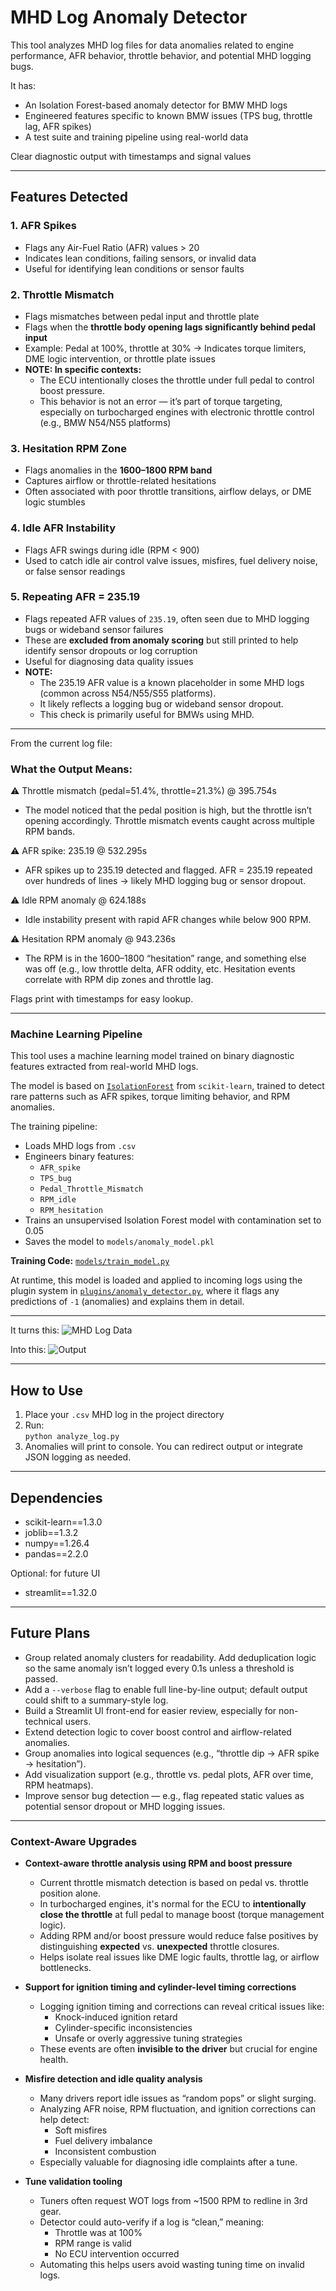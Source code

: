 # MHD Log Anomaly Detector

This tool analyzes MHD log files for data anomalies related to engine performance, AFR behavior, throttle behavior, and potential MHD logging bugs.

It has:
- An Isolation Forest-based anomaly detector for BMW MHD logs
- Engineered features specific to known BMW issues (TPS bug, throttle lag, AFR spikes)
- A test suite and training pipeline using real-world data

Clear diagnostic output with timestamps and signal values

---

## Features Detected

### 1. AFR Spikes
- Flags any Air-Fuel Ratio (AFR) values > 20
- Indicates lean conditions, failing sensors, or invalid data
- Useful for identifying lean conditions or sensor faults

### 2. Throttle Mismatch
- Flags mismatches between pedal input and throttle plate
- Flags when the **throttle body opening lags significantly behind pedal input**
- Example: Pedal at 100%, throttle at 30% → Indicates torque limiters, DME logic intervention, or throttle plate issues
- **NOTE: In specific contexts:**
  -  The ECU intentionally closes the throttle under full pedal to control boost pressure.
  -  This behavior is not an error — it’s part of torque targeting, especially on turbocharged engines with electronic throttle control (e.g., BMW N54/N55 platforms)

### 3. Hesitation RPM Zone
- Flags anomalies in the **1600–1800 RPM band**
- Captures airflow or throttle-related hesitations
- Often associated with poor throttle transitions, airflow delays, or DME logic stumbles

### 4. Idle AFR Instability
- Flags AFR swings during idle (RPM < 900)
- Used to catch idle air control valve issues, misfires, fuel delivery noise, or false sensor readings

### 5. Repeating AFR = 235.19
- Flags repeated AFR values of `235.19`, often seen due to MHD logging bugs or wideband sensor failures
- These are **excluded from anomaly scoring** but still printed to help identify sensor dropouts or log corruption
- Useful for diagnosing data quality issues
- **NOTE:**
  -  The 235.19 AFR value is a known placeholder in some MHD logs (common across N54/N55/S55 platforms).
  -  It likely reflects a logging bug or wideband sensor dropout.
  -  This check is primarily useful for BMWs using MHD.

---
From the current log file:
### What the Output Means:

⚠️ Throttle mismatch (pedal=51.4%, throttle=21.3%) @ 395.754s 
  -  The model noticed that the pedal position is high, but the throttle isn’t opening accordingly. Throttle mismatch events caught across multiple RPM bands.

⚠️ AFR spike: 235.19 @ 532.295s 
  -  AFR spikes up to 235.19 detected and flagged. AFR = 235.19 repeated over hundreds of lines → likely MHD logging bug or sensor dropout.

⚠️ Idle RPM anomaly @ 624.188s 
  -  Idle instability present with rapid AFR changes while below 900 RPM.

⚠️ Hesitation RPM anomaly @ 943.236s 
  -  The RPM is in the 1600–1800 “hesitation” range, and something else was off (e.g., low throttle delta, AFR oddity, etc. Hesitation events correlate with RPM dip zones and throttle lag.


Flags print with timestamps for easy lookup.

---

### Machine Learning Pipeline

This tool uses a machine learning model trained on binary diagnostic features extracted from real-world MHD logs.

The model is based on [`IsolationForest`](https://scikit-learn.org/stable/modules/generated/sklearn.ensemble.IsolationForest.html) from `scikit-learn`, trained to detect rare patterns such as AFR spikes, torque limiting behavior, and RPM anomalies.

The training pipeline:

- Loads MHD logs from `.csv`
- Engineers binary features:
  - `AFR_spike`
  - `TPS_bug`
  - `Pedal_Throttle_Mismatch`
  - `RPM_idle`
  - `RPM_hesitation`
- Trains an unsupervised Isolation Forest model with contamination set to 0.05
- Saves the model to `models/anomaly_model.pkl`

**Training Code:** [`models/train_model.py`](models/train_model.py)

At runtime, this model is loaded and applied to incoming logs using the plugin system in [`plugins/anomaly_detector.py`](plugins/anomaly_detector.py), where it flags any predictions of `-1` (anomalies) and explains them in detail.

---

It turns this:
![MHD Log Data](assets/MHD-Log-Data.png)

Into this:
![Output](assets/Output.png)


---

## How to Use

1. Place your `.csv` MHD log in the project directory  
2. Run:  
   `python analyze_log.py`  
3. Anomalies will print to console. You can redirect output or integrate JSON logging as needed.

---

## Dependencies
- scikit-learn==1.3.0
- joblib==1.3.2
- numpy==1.26.4
- pandas==2.2.0

Optional: for future UI
- streamlit==1.32.0
  
---

## Future Plans

- Group related anomaly clusters for readability. Add deduplication logic so the same anomaly isn’t logged every 0.1s unless a threshold is passed.  
- Add a `--verbose` flag to enable full line-by-line output; default output could shift to a summary-style log.  
- Build a Streamlit UI front-end for easier review, especially for non-technical users.  
- Extend detection logic to cover boost control and airflow-related anomalies.  
- Group anomalies into logical sequences (e.g., “throttle dip → AFR spike → hesitation”).  
- Add visualization support (e.g., throttle vs. pedal plots, AFR over time, RPM heatmaps).  
- Improve sensor bug detection — e.g., flag repeated static values as potential sensor dropout or MHD logging issues.

---

### Context-Aware Upgrades

- **Context-aware throttle analysis using RPM and boost pressure**  
  - Current throttle mismatch detection is based on pedal vs. throttle position alone.  
  - In turbocharged engines, it's normal for the ECU to **intentionally close the throttle** at full pedal to manage boost (torque management logic).  
  - Adding RPM and/or boost pressure would reduce false positives by distinguishing **expected** vs. **unexpected** throttle closures.  
  - Helps isolate real issues like DME logic faults, throttle lag, or airflow bottlenecks.

- **Support for ignition timing and cylinder-level timing corrections**  
  - Logging ignition timing and corrections can reveal critical issues like:  
    - Knock-induced ignition retard  
    - Cylinder-specific inconsistencies  
    - Unsafe or overly aggressive tuning strategies  
  - These events are often **invisible to the driver** but crucial for engine health.

- **Misfire detection and idle quality analysis**  
  - Many drivers report idle issues as “random pops” or slight surging.  
  - Analyzing AFR noise, RPM fluctuation, and ignition corrections can help detect:  
    - Soft misfires  
    - Fuel delivery imbalance  
    - Inconsistent combustion  
  - Especially valuable for diagnosing idle complaints after a tune.

- **Tune validation tooling**  
  - Tuners often request WOT logs from ~1500 RPM to redline in 3rd gear.  
  - Detector could auto-verify if a log is “clean,” meaning:  
    - Throttle was at 100%  
    - RPM range is valid  
    - No ECU intervention occurred  
  - Automating this helps users avoid wasting tuning time on invalid logs.

